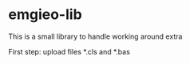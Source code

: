 # emgieo-lib
This is a small library to handle working around extra

First step: upload files *.cls and *.bas
